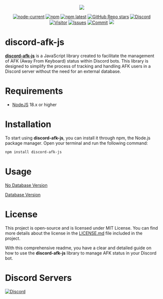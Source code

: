 <div align="center">
  <p>
    <a target="_blank" href="https://www.npmjs.com/package/discord-afk-js" rel="noopener noreferrer"><img src="https://nodei.co/npm/discord-afk-js.png?downloads=true&downloadRank=true&stars=true"></a>
  </p>
  <p>
    <a target="_blank" href="https://nodejs.org/" rel="noopener noreferrer"><img alt="node-current" src="https://img.shields.io/node/v/discord-afk-js"></a>
    <a target="_blank" href="https://www.npmjs.com/package/discord-afk-js" rel="noopener noreferrer"><img alt="npm" src="https://img.shields.io/npm/dt/discord-afk-js"></a>
    <a target="_blank" href="https://www.npmjs.com/package/discord-afk-js" rel="noopener noreferrer"><img alt="npm latest" src="https://img.shields.io/npm/v/discord-afk-js/latest?color=blue&label=discord-afk-js%40latest&logo=npm"></a>
    <a target="_blank" href="https://github.com/skick1234/SITCommunity/discord-afk-js" rel="noopener noreferrer"><img alt="GitHub Repo stars" src="https://img.shields.io/github/stars/SITCommunity/discord-afk-js"></a>
    <a target="_blank" href="https://discord.gg/qpT2AeYZRN" rel="noopener noreferrer"><img alt="Discord" src="https://img.shields.io/discord/984857299858382908?label=SITCommunity&logo=discord"></a>
    <a href="https://github.com/CyraTeam/discord-afk-js" target="_blank" rel="noopener noreferrer"><img alt="Visitor" src="https://api.visitorbadge.io/api/visitors?path=https%3A%2F%2Fgithub.com%2FCyraTeam%2Fdiscord-afk-js&countColor=%2337d67a&style=flat"></a>
    <a target="_blank" href="https://github.com/SITCommunity/discord-afk-js/issues" rel="noopener noreferrer"><img alt="Issues" src="https://img.shields.io/github/issues/SITCommunity/discord-afk-js"></a>
    <a target="_blank" href="https://github.com/SITCommunity/discord-afk-js" rel="noopener noreferrer"><img alt="Commit" src="https://img.shields.io/github/commit-activity/y/SITCommunity/discord-afk-js?label=Commit%20Activity&logo=github"></a>
    <a target="_blank" href="https://codecov.io/gh/SITCommunity/discord-afk-js"><img src="https://codecov.io/gh/SITCommunity/discord-afk-js/graph/badge.svg?token=98ZKDNNXVE"/></a> 
  </p>
</div>

# discord-afk-js

**[discord-afk-js](https://www.npmjs.com/package/discord-afk-js?activeTab=readme)** is a JavaScript library created to facilitate the management of AFK (Away From Keyboard) status within Discord bots. This library is designed to simplify the process of tracking and handling AFK users in a Discord server without the need for an external database.

# Requirements

- [NodeJS](https://nodejs.org) 18.x or higher

# Installation

To start using **discord-afk-js**, you can install it through npm, the Node.js package manager. Open your terminal and run the following command:

```bash
npm install discord-afk-js
```

# Usage

[No Database Version](https://github.com/SITCommunity/discord-afk-js/tree/nodb-stable?tab=readme-ov-file)

[Database Version](https://github.com/SITCommunity/discord-afk-js/tree/db-stable?tab=readme-ov-file)

# License

This project is open-source and is licensed under MIT License. You can find more details about the license in the [LICENSE.md](https://github.com/CyraTeam/discord-afk-js/blob/main/LICENSE) file included in the project.

With this comprehensive readme, you have a clear and detailed guide on how to use the **discord-afk-js** library to manage AFK status in your Discord bot.

# Discord Servers

<a href="https://discord.gg/qpT2AeYZRN" target="_blank" rel="noopener noreferrer"><img alt="Discord" src="https://img.shields.io/discord/984857299858382908?label=CyraTeam&logo=discord"></a>
